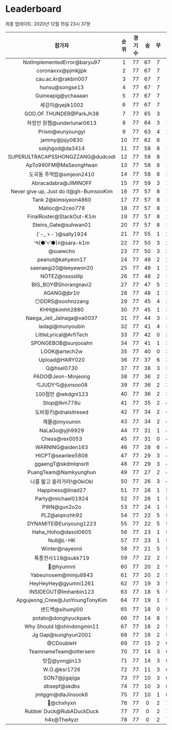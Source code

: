 # Leaderboard
최종 업데이트: 2020년 12월 15일 23시 37분




| 참가자 | 순위 | 경기수 | 승 | 무 | 패 | 승점 |
|:---:|:---:|:---:|:---:|:---:|:---:|:---:|
| NotImplementedError@baryu97 | 1 | 77 | 67 | 7 | 3 | 208 |
| coronaxxx@pjmkjjpk | 2 | 77 | 67 | 7 | 3 | 208 |
| cau.ac.kr@rakbin007 | 3 | 77 | 67 | 7 | 3 | 208 |
| hunsu@songse13 | 4 | 77 | 67 | 7 | 3 | 208 |
| Guineapig@ychaaaan | 5 | 77 | 67 | 7 | 3 | 208 |
| 세깅이@yejik1002 | 6 | 77 | 67 | 7 | 3 | 208 |
| GOD.OF.THUNDER@ParkJh38 | 7 | 77 | 65 | 3 | 9 | 198 |
| 하정언 원챔@underlunar0613 | 8 | 77 | 64 | 3 | 10 | 195 |
| Prism@eunyoungyi | 9 | 77 | 63 | 4 | 10 | 193 |
| jammy@jsjy0830 | 10 | 77 | 62 | 6 | 9 | 192 |
| sskjhgod@da3414 | 11 | 77 | 58 | 8 | 11 | 182 |
| SUPERULTRACAPSSHONGZZANG@dudcodi | 12 | 77 | 58 | 8 | 11 | 182 |
| ApTo990FM@MaSeongHwan | 13 | 77 | 58 | 8 | 11 | 182 |
| 도곡동 주먹밥@smjeon2410 | 14 | 77 | 58 | 8 | 11 | 182 |
| Abracadabra@JIMINOFF | 15 | 77 | 59 | 3 | 15 | 180 |
| Never give up, Just do it@gh-BumsooKim | 16 | 77 | 57 | 8 | 12 | 179 |
| Tank 2@kimsiyeon4860 | 17 | 77 | 57 | 8 | 12 | 179 |
| Malloc@n2ceo778 | 18 | 77 | 57 | 8 | 12 | 179 |
| FinalRoster@StackOut-K1m | 19 | 77 | 57 | 8 | 12 | 179 |
| Steins_Gate@suhwan01 | 20 | 77 | 57 | 8 | 12 | 179 |
| (´-_ゝ-`)@sally1924 | 21 | 77 | 55 | 1 | 21 | 166 |
| ◝٩(●'▿'●)۶@sara-k1m | 22 | 77 | 50 | 3 | 24 | 153 |
| @suewcho | 23 | 77 | 50 | 3 | 24 | 153 |
| peanut@kahyeon17 | 24 | 77 | 49 | 2 | 26 | 149 |
| saenaegi20@leeyewon20 | 25 | 77 | 49 | 1 | 27 | 148 |
| NOTEZ@nsssslllp | 26 | 77 | 48 | 2 | 27 | 146 |
| BIG_BOY@Shorangnavi2 | 27 | 77 | 47 | 5 | 25 | 146 |
| AGANG@jbr1tr | 28 | 77 | 48 | 1 | 28 | 145 |
| 😶DDRS@soohnzzang | 29 | 77 | 45 | 4 | 28 | 139 |
| KHH@kimhh2880 | 30 | 77 | 45 | 1 | 31 | 136 |
| Naega_Jeil_Jalnaga@va0037 | 31 | 77 | 44 | 3 | 30 | 135 |
| ladagi@munyoubin | 32 | 77 | 41 | 4 | 32 | 127 |
| LittleLyrical@ArfiTech | 33 | 77 | 42 | 0 | 35 | 126 |
| SPONGEBOB@sunjooahn | 34 | 77 | 41 | 1 | 35 | 124 |
| LOOK@artech2w | 35 | 77 | 40 | 0 | 37 | 120 |
| Upload@HARY020 | 36 | 77 | 37 | 6 | 34 | 117 |
| Q@hsel0730 | 37 | 77 | 38 | 3 | 36 | 117 |
| PADO@Jeon-Minjeong | 38 | 77 | 36 | 2 | 39 | 110 |
| 💘JUDY💘@junsoo08 | 39 | 77 | 36 | 2 | 39 | 110 |
| 100점만 @wkdgnl123 | 40 | 77 | 36 | 2 | 39 | 110 |
| Stop@lkm778u | 41 | 77 | 35 | 2 | 40 | 107 |
| 도비윙키@dnalsitresed | 42 | 77 | 34 | 2 | 41 | 104 |
| 제물@imyoumin | 43 | 77 | 34 | 2 | 41 | 104 |
| NaLaGo@yjh9929 | 44 | 77 | 31 | 1 | 45 | 94 |
| Chess@rex0053 | 45 | 77 | 31 | 0 | 46 | 93 |
| WARNING@aiden163 | 46 | 77 | 28 | 6 | 43 | 90 |
| HICPT@seanlee5808 | 47 | 77 | 29 | 3 | 45 | 90 |
| ggaengT@skdmlqnsrlt | 48 | 77 | 29 | 3 | 45 | 90 |
| PuangTeam@Namkyunghun | 49 | 77 | 27 | 2 | 48 | 83 |
| 나를 밟고 올라가라!@OkiOkl | 50 | 77 | 26 | 3 | 48 | 81 |
| Happiness@linad27 | 51 | 77 | 26 | 1 | 50 | 79 |
| Party@michael01924 | 52 | 77 | 26 | 1 | 50 | 79 |
| PWN@gun2o2o | 53 | 77 | 24 | 1 | 52 | 73 |
| PLZ@alqmzhh92 | 54 | 77 | 22 | 5 | 50 | 71 |
| DYNAMITE@Eunyoung1223 | 55 | 77 | 22 | 5 | 50 | 71 |
| Haha_Hoho@dasol0605 | 56 | 77 | 23 | 1 | 53 | 70 |
| Null@L-HK | 57 | 77 | 23 | 1 | 53 | 70 |
| Winter@nayeonii | 58 | 77 | 21 | 5 | 51 | 68 |
| 폭풍전사119@sukk719 | 59 | 77 | 22 | 2 | 53 | 68 |
| 🥔@hyunnni | 60 | 77 | 20 | 2 | 55 | 62 |
| Yabeunosem@minju8843 | 61 | 77 | 20 | 2 | 55 | 62 |
| HeyHeyHey@gyumni1261 | 62 | 77 | 19 | 3 | 55 | 60 |
| INSIDEOUT@Imhanbin123 | 63 | 77 | 18 | 5 | 54 | 59 |
| Apgujeong_Crew@JunYoungTonyKim | 64 | 77 | 19 | 1 | 57 | 58 |
| 샌드백@sihumji00 | 65 | 77 | 18 | 0 | 59 | 54 |
| potato@donghyuckpark | 66 | 77 | 14 | 8 | 55 | 50 |
| Why Should I@shindongmin11 | 67 | 77 | 16 | 2 | 59 | 50 |
| Jg Gap@sunghyun2001 | 68 | 77 | 16 | 2 | 59 | 50 |
| @CDoubleH | 69 | 77 | 15 | 2 | 60 | 47 |
| TeamnameTeam@ottersem | 70 | 77 | 14 | 3 | 60 | 45 |
| 맛집@yongjin13 | 71 | 77 | 14 | 3 | 60 | 45 |
| W.O.@ksr1726 | 72 | 77 | 11 | 3 | 63 | 36 |
| SON7@jigajiga | 73 | 77 | 10 | 3 | 64 | 33 |
| dbsepf@skdbs | 74 | 77 | 10 | 3 | 64 | 33 |
| jmtggm@dlaJinsook6 | 75 | 77 | 10 | 1 | 66 | 31 |
| 👑@chxhyxn | 76 | 77 | 0 | 2 | 75 | 2 |
| Rubber Duck@RubADuckDuck | 77 | 77 | 0 | 2 | 75 | 2 |
| h4x@TheAyzr | 78 | 77 | 0 | 2 | 75 | 2 |